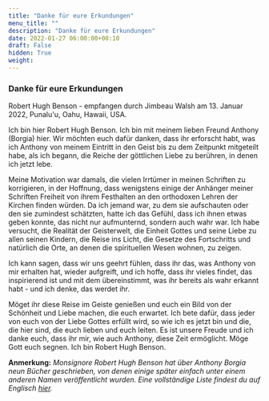 ```yaml
---
title: "Danke für eure Erkundungen"
menu_title: ""
description: "Danke für eure Erkundungen"
date: 2022-01-27 06:00:00+00:10
draft: False
hidden: True
weight:
---
```

### Danke für eure Erkundungen

Robert Hugh Benson - empfangen durch Jimbeau Walsh am 13. Januar 2022, Punalu'u, Oahu, Hawaii, USA.

Ich bin hier Robert Hugh Benson. Ich bin mit meinem lieben Freund Anthony (Borgia) hier. Wir möchten euch dafür danken, dass ihr erforscht habt, was ich Anthony von meinem Eintritt in den Geist bis zu dem Zeitpunkt mitgeteilt habe, als ich begann, die Reiche der göttlichen Liebe zu berühren, in denen ich jetzt lebe.

Meine Motivation war damals, die vielen Irrtümer in meinen Schriften zu korrigieren, in der Hoffnung, dass wenigstens einige der Anhänger meiner Schriften Freiheit von ihrem Festhalten an den orthodoxen Lehren der Kirchen finden würden. Da ich jemand war, zu dem sie aufschauten oder den sie zumindest schätzten, hatte ich das Gefühl, dass ich ihnen etwas geben konnte, das nicht nur aufmunternd, sondern auch wahr war. Ich habe versucht, die Realität der Geisterwelt, die Einheit Gottes und seine Liebe zu allen seinen Kindern, die Reise ins Licht, die Gesetze des Fortschritts und natürlich die Orte, an denen die spirituellen Wesen wohnen, zu zeigen.

Ich kann sagen, dass wir uns geehrt fühlen, dass ihr das, was Anthony von mir erhalten hat, wieder aufgreift, und ich hoffe, dass ihr vieles findet, das inspirierend ist und mit dem übereinstimmt, was ihr bereits als wahr erkannt habt - und ich denke, das werdet ihr.

Möget ihr diese Reise im Geiste genießen und euch ein Bild von der Schönheit und Liebe machen, die euch erwartet. Ich bete dafür, dass jeder von euch von der Liebe Gottes erfüllt wird, so wie ich es jetzt bin und die, die hier sind, die euch lieben und euch leiten. Es ist unsere Freude und ich danke euch, dass ihr mir, wie auch Anthony, diese Zeit ermöglicht. Möge Gott euch segnen. Ich bin Robert Hugh Benson.

**Anmerkung:** *Monsignore Robert Hugh Benson hat über Anthony Borgia neun Bücher geschrieben, von denen einige später einfach unter einem anderen Namen veröffentlicht wurden. Eine vollständige Liste findest du auf Englisch [hier](https://new-birth.net/mediumship/anthony-borgia-and-the-spirit-books-he-authored/).*
